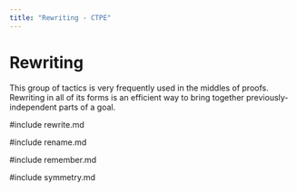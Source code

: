 ```yaml
---
title: "Rewriting - CTPE"
---
```


# Rewriting

This group of tactics is very frequently used in the middles of proofs.
Rewriting in all of its forms is an efficient way to bring together previously-independent parts of a goal.

#include rewrite.md

#include rename.md

#include remember.md

#include symmetry.md
